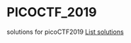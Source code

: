 # PICOCTF_2019
 solutions for picoCTF2019
[List solutions](https://github.com/cheaterdxd/PICOCTF_2019/wiki)

